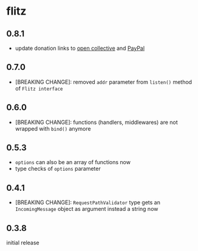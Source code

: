 # flitz

## 0.8.1

* update donation links to [open collective](https://opencollective.com/flitz) and [PayPal](https://paypal.me/MarcelKloubert)

## 0.7.0

* [BREAKING CHANGE]: removed `addr` parameter from `listen()` method of `Flitz interface`

## 0.6.0

* [BREAKING CHANGE]: functions (handlers, middlewares) are not wrapped with `bind()` anymore

## 0.5.3

* `options` can also be an array of functions now
* type checks of `options` parameter

## 0.4.1

* [BREAKING CHANGE]: `RequestPathValidator` type gets an `IncomingMessage` object as argument instead a string now

## 0.3.8

initial release
